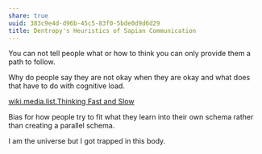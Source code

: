 ```yaml
---
share: true
uuid: 383c9e4d-d96b-45c5-83f0-5bde0d9d6d29
title: Dentropy's Heuristics of Sapian Communication
---
```

You can not tell people what or how to think you can only provide them a path to follow.

Why do people say they are not okay when they are okay and what does that have to do with cognitive load.

[wiki.media.list.Thinking Fast and Slow](../ec58e328-5b2b-4889-98fd-c4d2e721247c)

Bias for how people try to fit what they learn into their own schema rather than creating a parallel schema.

I am the universe but I got trapped in this body.